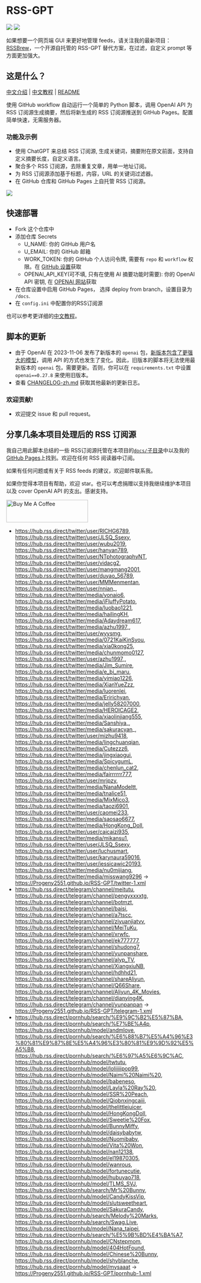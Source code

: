 # RSS-GPT

[![](https://img.shields.io/github/last-commit/yinan-c/RSS-GPT/main?label=feeds%20refreshed)](https://yinan-c.github.io/RSS-GPT/)
[![](https://img.shields.io/github/license/yinan-c/RSS-GPT)](https://github.com/yinan-c/RSS-GPT/blob/master/LICENSE)

如果想要一个网页端 GUI 来更好地管理 feeds，请关注我的最新项目：[RSSBrew](https://github.com/yinan-c/RSSBrew)，一个开源自托管的 RSS-GPT 替代方案，在过滤，自定义 prompt 等方面更加强大。

## 这是什么？

[中文介绍](https://yinan-c.github.io/rss-gpt.html) | [中文教程](https://yinan-c.github.io/rss-gpt-manual-zh.html) | [README](README.md)

使用 GitHub workflow 自动运行一个简单的 Python 脚本，调用 OpenAI API 为 RSS 订阅源生成摘要，然后将新生成的 RSS 订阅源推送到 GitHub Pages。配置简单快速，无需服务器。

### 功能及示例

- 使用 ChatGPT 来总结 RSS 订阅源, 生成关键词，摘要附在原文前面，支持自定义摘要长度，自定义语言。
- 聚合多个 RSS 订阅源，去除重复文章，用单一地址订阅。
- 为 RSS 订阅源添加基于标题，内容，URL 的关键词过滤器。
- 在 GitHub 仓库和 GitHub Pages 上自托管 RSS 订阅源。

![](https://i.imgur.com/7darABv.jpg)

## 快速部署

- Fork 这个仓库中
- 添加仓库 Secrets
    - U_NAME: 你的 GitHub 用户名
    - U_EMAIL: 你的 GitHub 邮箱
    - WORK_TOKEN: 你的 GitHub 个人访问令牌, 需要有 `repo` 和 `workflow` 权限。在 [GitHub 设置](https://github.com/settings/tokens/new)获取
    - OPENAI_API_KEY(可不填, 只有在使用 AI 摘要功能时需要): 你的 OpenAI API 密钥, 在 [OPENAI 网站](https://platform.openai.com/account/api-keys)获取
- 在仓库设置中启用 GitHub Pages， 选择 deploy from branch，设置目录为 `/docs`.
- 在 `config.ini` 中配置你的RSS订阅源

也可以参考更详细的[中文教程](https://yinan-c.github.io/rss-gpt-manual-zh.html)。

## 脚本的更新

- 由于 OpenAI 在 2023-11-06 发布了新版本的 `openai` 包，[新版本包含了更强大的模型](https://openai.com/blog/new-models-and-developer-products-announced-at-devday)，调用 API 的方式也发生了变化。因此，旧版本的脚本将无法使用最新版本的 `openai` 包，需要更新。否则，你可以在 `requirements.txt` 中设置 `openai==0.27.8` 来使用旧版本。
- 查看 [CHANGELOG-zh.md](CHANGELOG-zh.md) 获取其他最新的更新日志。

### 欢迎贡献!

- 欢迎提交 issue 和 pull request。

## 分享几条本项目处理后的 RSS 订阅源

我自己用此脚本总结的一些 RSS订阅源托管在本项目的[`docs/`子目录](https://github.com/yinan-c/RSS-GPT/tree/main/docs)中以及我的 [GitHub Pages](https://yinan-c.github.io/RSS-GPT/)上找到。欢迎在任何 RSS 阅读器中订阅。

如果有任何问题或有关于 RSS feeds 的建议，欢迎邮件联系我。

如果你觉得本项目有帮助，欢迎 star。也可以考虑捐赠以支持我继续维护本项目以及 cover OpenAI API 的支出。感谢支持。

<a href="https://www.buymeacoffee.com/yinan" target="_blank"><img src="https://cdn.buymeacoffee.com/buttons/v2/default-yellow.png" alt="Buy Me A Coffee" style="height: 60px !important;width: 217px !important;" ></a>

- https://hub.rss.direct/twitter/user/RICHG6789, https://hub.rss.direct/twitter/user/JLSQ_Ssexy, https://hub.rss.direct/twitter/user/wubu2019, https://hub.rss.direct/twitter/user/hanyan789, https://hub.rss.direct/twitter/user/NTphotographyNT, https://hub.rss.direct/twitter/user/vidacg2, https://hub.rss.direct/twitter/user/mangmang2001, https://hub.rss.direct/twitter/user/duyao_56789, https://hub.rss.direct/twitter/user/MMMenmentan, https://hub.rss.direct/twitter/user/nnian_, https://hub.rss.direct/twitter/media/yonaio6, https://hub.rss.direct/twitter/media/iFluffyPotato, https://hub.rss.direct/twitter/media/luobao1221, https://hub.rss.direct/twitter/media/hailingKH, https://hub.rss.direct/twitter/media/Adaydream617, https://hub.rss.direct/twitter/media/azhu1997_, https://hub.rss.direct/twitter/user/wyysmg, https://hub.rss.direct/twitter/media/0721KaiKinSyou, https://hub.rss.direct/twitter/media/xia0kong25, https://hub.rss.direct/twitter/media/chunmomo0127, https://hub.rss.direct/twitter/user/azhu1997_, https://hub.rss.direct/twitter/media/Jim_Sumire, https://hub.rss.direct/twitter/media/e_bi_maru, https://hub.rss.direct/twitter/media/yimiao1226, https://hub.rss.direct/twitter/media/XianYueZzz, https://hub.rss.direct/twitter/media/luorenlei, https://hub.rss.direct/twitter/media/Eririchyan, https://hub.rss.direct/twitter/media/jelly58207000, https://hub.rss.direct/twitter/media/HEROICAGE2, https://hub.rss.direct/twitter/media/xiaolinjiang555, https://hub.rss.direct/twitter/media/Sanshiya_, https://hub.rss.direct/twitter/media/sakuracyan_, https://hub.rss.direct/twitter/user/mizhu9418, https://hub.rss.direct/twitter/media/lingchuanqian, https://hub.rss.direct/twitter/media/Cutezzz6, https://hub.rss.direct/twitter/media/jingxiaogui, https://hub.rss.direct/twitter/media/SpicygumL, https://hub.rss.direct/twitter/media/chenlun_cat2, https://hub.rss.direct/twitter/media/fairrrrrr777, https://hub.rss.direct/twitter/user/mrjpzy, https://hub.rss.direct/twitter/media/NanaModeltt, https://hub.rss.direct/twitter/media/tnalice51, https://hub.rss.direct/twitter/media/MixMico3, https://hub.rss.direct/twitter/media/taozi6901, https://hub.rss.direct/twitter/user/caomei233, https://hub.rss.direct/twitter/media/saosao6677, https://hub.rss.direct/twitter/media/HongKong_Doll, https://hub.rss.direct/twitter/user/caicaizi935, https://hub.rss.direct/twitter/media/mikansu1, https://hub.rss.direct/twitter/user/JLSQ_Ssexy, https://hub.rss.direct/twitter/user/luchusmart, https://hub.rss.direct/twitter/user/karynaura59016, https://hub.rss.direct/twitter/user/jessicawic20193, https://hub.rss.direct/twitter/media/nu0mijiang, https://hub.rss.direct/twitter/media/misswang9296 -> https://Progeny2551.github.io/RSS-GPT/twitter-1.xml
- https://hub.rss.direct/telegram/channel/meitutu, https://hub.rss.direct/telegram/channel/pengyxxxxtg, https://hub.rss.direct/telegram/channel/botmzt, https://hub.rss.direct/telegram/channel/baisi, https://hub.rss.direct/telegram/channel/a7tscc, https://hub.rss.direct/telegram/channel/ziyuanjiatvv, https://hub.rss.direct/telegram/channel/MeiTuKu, https://hub.rss.direct/telegram/channel/xrwfc, https://hub.rss.direct/telegram/channel/ek777777, https://hub.rss.direct/telegram/channel/shudong7, https://hub.rss.direct/telegram/channel/yunpanshare, https://hub.rss.direct/telegram/channel/alyp_TV, https://hub.rss.direct/telegram/channel/XiangxiuNB, https://hub.rss.direct/telegram/channel/hdhhd21, https://hub.rss.direct/telegram/channel/shareAliyun, https://hub.rss.direct/telegram/channel/Q66Share, https://hub.rss.direct/telegram/channel/Aliyun_4K_Movies, https://hub.rss.direct/telegram/channel/dianying4K, https://hub.rss.direct/telegram/channel/yunpanpan -> https://Progeny2551.github.io/RSS-GPT/telegram-1.xml
- https://hub.rss.direct/pornhub/search/%E9%9C%B2%E5%87%BA, https://hub.rss.direct/pornhub/search/%E7%BE%A4p, https://hub.rss.direct/pornhub/model/andmlove, https://hub.rss.direct/pornhub/search/%E6%88%B7%E5%A4%96%E3%80%81%E9%87%8E%E5%A4%96%E3%80%81%E9%9D%92%E5%A5%B8, https://hub.rss.direct/pornhub/search/%E6%97%A5%E6%9C%AC, https://hub.rss.direct/pornhub/model/twtutu, https://hub.rss.direct/pornhub/model/loliiiiipop99, https://hub.rss.direct/pornhub/model/Naimi%20Naimi%20, https://hub.rss.direct/pornhub/model/babeneso, https://hub.rss.direct/pornhub/model/Layla%20Ray%20, https://hub.rss.direct/pornhub/model/SSR%20Peach, https://hub.rss.direct/pornhub/model/Qiobnxingcaiii, https://hub.rss.direct/pornhub/model/thelittlejuicer, https://hub.rss.direct/pornhub/model/HongKongDoll, https://hub.rss.direct/pornhub/model/Sweetie%20Fox, https://hub.rss.direct/pornhub/model/BunnyMiffy, https://hub.rss.direct/pornhub/model/daisybabytw, https://hub.rss.direct/pornhub/model/Nuomibaby, https://hub.rss.direct/pornhub/model/Vita%20Won, https://hub.rss.direct/pornhub/model/nan12138, https://hub.rss.direct/pornhub/model/el19870305, https://hub.rss.direct/pornhub/model/wanrous, https://hub.rss.direct/pornhub/model/fortunecutie, https://hub.rss.direct/pornhub/model/hubuyao718, https://hub.rss.direct/pornhub/model/TLMS_SVJ, https://hub.rss.direct/pornhub/search/Mr%20Bunny, https://hub.rss.direct/pornhub/model/CandyKissVip, https://hub.rss.direct/pornhub/model/slutsweetheart, https://hub.rss.direct/pornhub/model/SakuraCandy, https://hub.rss.direct/pornhub/search/Melody%20Marks, https://hub.rss.direct/pornhub/search/Swag.Live, https://hub.rss.direct/pornhub/model/Nana_taipei, https://hub.rss.direct/pornhub/search/%E5%9B%BD%E4%BA%A7, https://hub.rss.direct/pornhub/model/CNstepmom, https://hub.rss.direct/pornhub/model/404HotFound, https://hub.rss.direct/pornhub/model/Chinese%20Bunny, https://hub.rss.direct/pornhub/model/shyblanche, https://hub.rss.direct/pornhub/model/mysaaat -> https://Progeny2551.github.io/RSS-GPT/pornhub-1.xml
